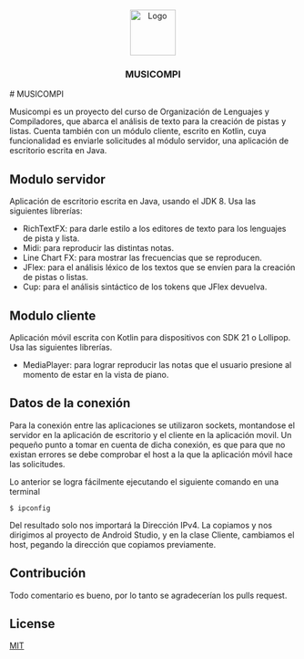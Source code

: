 <!-- PROJECT LOGO -->
<br />
<p align="center">
  <a href="https://github.com/othneildrew/Best-README-Template">
    <img src="images/logo.png" alt="Logo" width="80" height="80">
  </a>

  <h3 align="center">MUSICOMPI</h3>
</p>
# MUSICOMPI

Musicompi es un proyecto del curso de Organización de Lenguajes y Compiladores, que abarca el análisis de texto para la creación de pistas y listas. Cuenta también con un módulo cliente, escrito en Kotlin, cuya funcionalidad es enviarle solicitudes al módulo servidor, una aplicación de escritorio escrita en Java.

## Modulo servidor

Aplicación de escritorio escrita en Java, usando el JDK 8. Usa las siguientes librerías:
- RichTextFX: para darle estilo a los editores de texto para los lenguajes de pista y lista.
- Midi: para reproducir las distintas notas.
- Line Chart FX: para mostrar las frecuencias que se reproducen.
- JFlex: para el análisis léxico de los textos que se envíen para la creación de pistas o listas.
- Cup: para el análisis sintáctico de los tokens que JFlex devuelva.

## Modulo cliente

Aplicación móvil escrita con Kotlin para dispositivos con SDK 21 o Lollipop. Usa las siguientes librerías.
- MediaPlayer: para lograr reproducir las notas que el usuario presione al momento de estar en la vista de piano.

## Datos de la conexión
Para la conexión entre las aplicaciones se utilizaron sockets, montandose el servidor en la aplicación de escritorio y el cliente en la aplicación movil. Un pequeño punto a tomar en cuenta de dicha conexión, es que para que no existan errores se debe comprobar el host a la que la aplicación móvil hace las solicitudes. 

Lo anterior se logra fácilmente ejecutando el siguiente comando en una terminal

```
$ ipconfig
```
Del resultado solo nos importará la Dirección IPv4. La copiamos y nos dirigimos al proyecto de Android Studio, y en la clase Cliente, cambiamos el host, pegando la dirección que copiamos previamente.
## Contribución
Todo comentario es bueno, por lo tanto se agradecerían los pulls request.

## License
[MIT](https://choosealicense.com/licenses/mit/)
